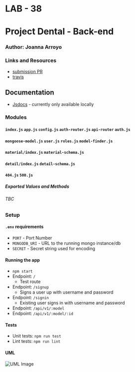 # LAB - 38

# Project Dental - Back-end

### Author: Joanna Arroyo

### Links and Resources
* [submission PR](https://github.com/joanna-401-advanced-javascript/project-dental-back/pull/3)
* [travis](https://travis-ci.com/joanna-401-advanced-javascript/project-dental-back)

## Documentation
* [Jsdocs]() - currently only available locally

### Modules
#### `index.js` `app.js` `config.js` `auth-router.js` `api-router` `auth.js`
#### `mongoose-model.js` `user.js` `roles.js` `model-finder.js`
#### `material/index.js` `material-schema.js`
#### `detail/index.js` `detail-schema.js`
#### `404.js` `500.js`

##### Exported Values and Methods
###### TBC

### Setup
#### `.env` requirements
* `PORT` - Port Number
* `MONGODB_URI` - URL to the running mongo instance/db
* `SECRET` - Secret string used for encoding

#### Running the app
* `npm start`
* Endpoint: `/`
  * Test route
* Endpoint: `/signup`
  * Signs a user up with username and password
* Endpoint: `/signin`
  * Existing user signs in with username and password
* Endpoint: `/api/v1/:model`
* Endpoint: `/api/v1/:model/:id`
   
#### Tests
* Unit tests: `npm run test`
* Lint tests: `npm run lint`

#### UML
![UML Image](./assets/uml.jpg)